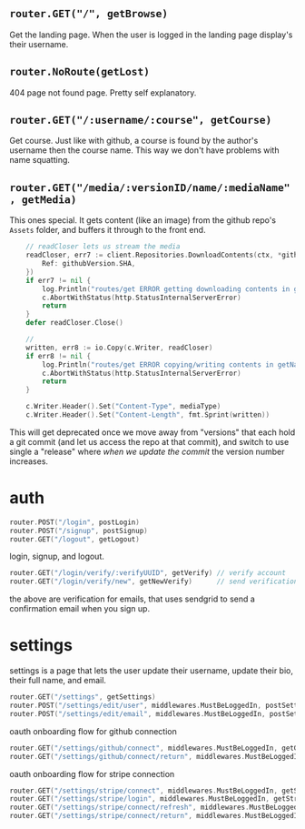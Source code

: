 ## `router.GET("/", getBrowse)`
Get the landing page. When the user is logged in the landing page display's their username.


## `router.NoRoute(getLost)`
404 page not found page. Pretty self explanatory.


## `router.GET("/:username/:course", getCourse)`
Get course. Just like with github, a course is found by the author's username then the course name. This way we don't have problems with name squatting.


## `router.GET("/media/:versionID/name/:mediaName", getMedia)`


This ones special. It gets content (like an image) from the github repo's `Assets` folder, and buffers it through to the front end.

```go
    // readCloser lets us stream the media
    readCloser, err7 := client.Repositories.DownloadContents(ctx, *githubUser.Login, *repo.Name, "Assets/"+mediaName, &github.RepositoryContentGetOptions{
        Ref: githubVersion.SHA,
    })
    if err7 != nil {
        log.Println("routes/get ERROR getting downloading contents in getNameMedia", err6)
        c.AbortWithStatus(http.StatusInternalServerError)
        return
    }
    defer readCloser.Close()

    //
    written, err8 := io.Copy(c.Writer, readCloser)
    if err8 != nil {
        log.Println("routes/get ERROR copying/writing contents in getNameMedia", err6)
        c.AbortWithStatus(http.StatusInternalServerError)
        return
    }

    c.Writer.Header().Set("Content-Type", mediaType)
    c.Writer.Header().Set("Content-Length", fmt.Sprint(written))
```

This will get deprecated once we move away from "versions" that each hold a git commit (and let us access the repo at that commit), and switch to use single a "release" where *when we update the commit* the version number increases.

# auth

```go
router.POST("/login", postLogin)
router.POST("/signup", postSignup)
router.GET("/logout", getLogout)
```

login, signup, and logout.

```go
router.GET("/login/verify/:verifyUUID", getVerify) // verify account
router.GET("/login/verify/new", getNewVerify)      // send verification email
```

the above are verification for emails, that uses sendgrid to send a confirmation email when you sign up.

# settings

settings is a page that lets the user update their username, update their bio, their full name, and email.

```go
router.GET("/settings", getSettings)
router.POST("/settings/edit/user", middlewares.MustBeLoggedIn, postSettingsEditUser)
router.POST("/settings/edit/email", middlewares.MustBeLoggedIn, postSettingsEditEmail)
```

oauth onboarding flow for github connection
```go
router.GET("/settings/github/connect", middlewares.MustBeLoggedIn, getGithubConnect)
router.GET("/settings/github/connect/return", middlewares.MustBeLoggedIn, getGithubConnectFinished)
```

oauth onboarding flow for stripe connection
```go
router.GET("/settings/stripe/connect", middlewares.MustBeLoggedIn, getStripeConnect)
router.GET("/settings/stripe/login", middlewares.MustBeLoggedIn, getStripeLogin)
router.GET("/settings/stripe/connect/refresh", middlewares.MustBeLoggedIn, getStripeRefresh)
router.GET("/settings/stripe/connect/return", middlewares.MustBeLoggedIn, getStripeConnectFinished)
```
